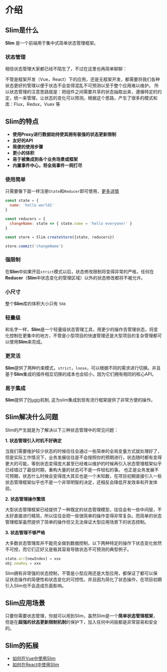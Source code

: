 # 介绍

## Slim是什么
**Slim** 是一个前端用于集中式简单状态管理框架。

### 状态管理
相信状态管理大家都已经不陌生了，不过在这里也再简单聊聊：

不管是框架开发（Vue，React）下的应用，还是无框架开发，都需要将我们各种状态更好的管理以便于状态不会变得混乱不可预测以至于整个应用难以维护。
所以状态管理的注意思路就是：把组件之间需要共享的状态抽取出来，遵循特定的约定，统一来管理，让状态的变化可以预测。根据这个思路，产生了很多的模式和库：Flux，Redux，Vuex 等

## Slim的特点

* **使用Proxy进行数据劫持使其拥有极强的状态更新限制**
* **友好的API**
* **简便的使用步骤**
* **更小的体积**
* **易于被集成到各个业务场景或框架**
* **内置事件中心，将全局事件一网打尽**

### 使用简单
只需要像下面一样注册`State`和`Reducer`即可使用，[更多详情](/zh/reducer.html)

```javascript
const state = {
  name: 'hello world1'
}

const reducers = {
  changeName: state => { state.name = 'hello everyone!' }
}

const store = Slim.createStore({state, reducers})

store.commit('changeName') 
```

### 强限制
在**Slim**中如果开启`strict`模式以后，状态修改限制将变得异常的严格，任何在**Reducer**（**Slim**中状态变化的管理区域）以外的状态修改都将不被允许。

### 小尺寸
整个**Slim**库的体积大小只有 `5kb`

### 轻量级
和名字一样，**Slim**是一个轻量级状态管理工具，用更少的操作去管理状态，将变化控制在更集中的地方，不管是小型项目的快速管理还是大型项目的复杂管理都可以使用**Slim**来完成。

### 更灵活
**Slim**提供了两种约束模式，`strict`，`loose`，可以根据不同的需求进行切换。并且基于**Slim**集成的插件相互切换的成本也会较小，因为它们拥有相同的核心API。

### 易于集成
**Slim**提供了[Plugin](/zh/plugin.html)机制, 这为slim集成到现有流行框架提供了非常方便的操作。

## Slim解决什么问题

Slim的产生就是为了解决以下三种状态管理中的常见问题：

**1. 状态管理引入时机不好确定**

当我们需要维护较少状态的时候往往会通过一些简单的全局变量方式就处理好了，但是实际工作情况下，业务发展往往是不会按照你的预期进行，状态随时都有变得更大的可能，等到状态变得庞大甚至已经难以维护的时候再引入状态管理框架似乎已经错过了最佳时期，重构大量的状态可不是一件轻松的事。
也正是业务发展不可预期，状态什么时候会变得庞大其实也是一个未知数，在项目初期直接引入一些状态管理框架似乎也不是一个非常明智的决定，还相反会降低开发效率和开发体验。

**2. 状态管理操作繁琐**

大型状态管理框架已经提供了一种既定的状态管理模型，往往会有一些中间层，不太好直接进行精简，所以往往会把一些很简单的操作变得非常复杂。而简单的状态管理框架虽然提供了简单的操作但又无法保证大型应用场景下的状态控制。

**3. 状态管理不够严格**

大多数状态管理库并不能完全做到数据控制，以下两种特定的操作下状态变化依然不可控，而它们正好又是极其容易导致状态不可预测的典型例子。

```javascript
state.arr[newIndex] = xxx
obj.newKey = xxx
```

Slim拥有非常强的状态控制，不管是小型应用还是大型应用，都保证了都可以保证状态操作的简便性和状态变化的可控性。并且因为简化了状态操作，在项目初期引入Slim也不会造成负面影响。

## Slim应用场景

只要你需要状态管理，你就可以用到Slim，虽然Slim是一个**简单状态管理框架**，但是在**超强的状态更新限制机制**的保护下，加入任何中间层都是非常容易和安全的。

## Slim的拓展

* [如何在Vue中使用Slim](/zh/vslim.html)
* [如何在React中使用Slim](/zh/rslim.html)
